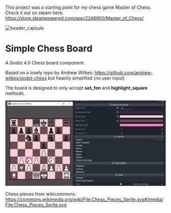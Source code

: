This project was a starting point for my chess game Master of Chess. Check it out on steam here:
https://store.steampowered.com/app/2248900/Master_of_Chess/

![header_capsule](https://user-images.githubusercontent.com/116460113/209447704-7da9c4da-1aed-49b1-aadf-72ed169cd706.png)


# Simple Chess Board

A Godot 4.0 Chess board component.

Based on a lovely repo by Andrew Wilkes: https://github.com/andrew-wilkes/godot-chess but heavily simplified (no user input)

The board is designed to only accept **set_fen** and **highlight_square** methods.

![board](./screenshot.png)

Chess pieces from wikicommons: https://commons.wikimedia.org/wiki/File:Chess_Pieces_Sprite.svg#/media/File:Chess_Pieces_Sprite.svg
